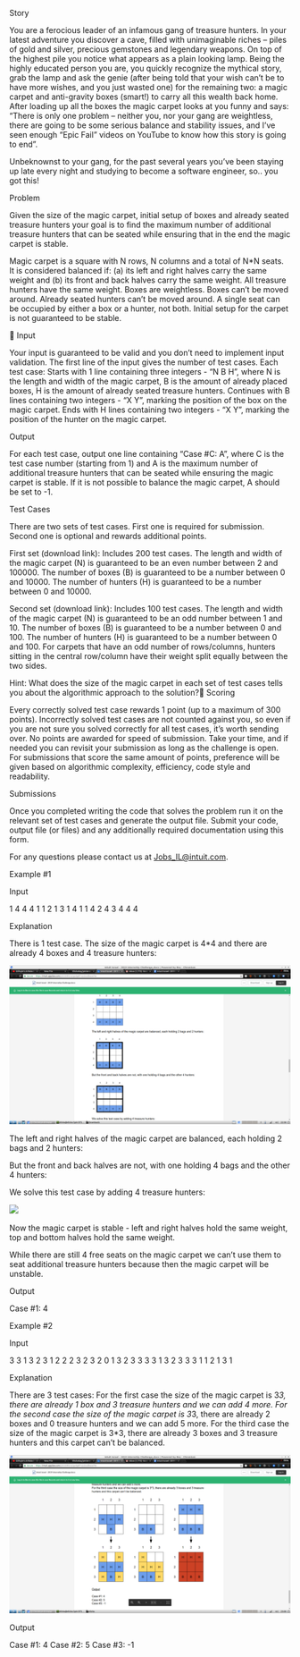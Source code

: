 
Story
 
You are a ferocious leader of an infamous gang of treasure hunters. In your latest adventure you discover a cave, filled with unimaginable riches – piles of gold and silver, precious gemstones and legendary weapons. On top of the highest pile you notice what appears as a plain looking lamp. Being the highly educated person you are, you quickly recognize the mythical story, grab the lamp and ask the genie (after being told that your wish can’t be to have more wishes, and you just wasted one) for the remaining two: a magic carpet and anti-gravity boxes (smart!) to carry all this wealth back home. After loading up all the boxes the magic carpet looks at you funny and says: “There is only one problem – neither you, nor your gang are weightless, there are going to be some serious balance and stability issues, and I’ve seen enough “Epic Fail” videos on YouTube to know how this story is going to end”.
 
Unbeknownst to your gang, for the past several years you’ve been staying up late every night and studying to become a software engineer, so.. you got this!
 
Problem
 
Given the size of the magic carpet, initial setup of boxes and already seated treasure hunters your goal is to find the maximum number of additional treasure hunters that can be seated while ensuring that in the end the magic carpet is stable.

Magic carpet is a square with N rows, N columns and a total of N*N seats.
It is considered balanced if: (a) its left and right halves carry the same weight and (b) its front and back halves carry the same weight.
All treasure hunters have the same weight.
Boxes are weightless.
Boxes can’t be moved around.
Already seated hunters can’t be moved around.
A single seat can be occupied by either a box or a hunter, not both.
Initial setup for the carpet is not guaranteed to be stable.
 

Input
 
Your input is guaranteed to be valid and you don’t need to implement input validation.
The first line of the input gives the number of test cases.
Each test case:
Starts with 1 line containing three integers - “N B H”, where N is the length and width of the magic carpet, B is the amount of already placed boxes, H is the amount of already seated treasure hunters.
Continues with B lines containing two integers - “X Y”, marking the position of the box on the magic carpet.
Ends with H lines containing two integers - “X Y”, marking the position of the hunter on the magic carpet.
 
Output
 
For each test case, output one line containing “Case #C: A”, where C is the test case number (starting from 1) and A is the maximum number of additional treasure hunters that can be seated while ensuring the magic carpet is stable. If it is not possible to balance the magic carpet, A should be set to -1.
 
Test Cases
 
There are two sets of test cases. First one is required for submission. Second one is optional and rewards additional points.

First set (download link):
Includes 200 test cases.
The length and width of the magic carpet (N) is guaranteed to be an even number between 2 and 100000.
The number of boxes (B) is guaranteed to be a number between 0 and 10000.
The number of hunters (H) is guaranteed to be a number between 0 and 10000.

Second set (download link):
Includes 100 test cases.
The length and width of the magic carpet (N) is guaranteed to be an odd number between 1 and 10.
The number of boxes (B) is guaranteed to be a number between 0 and 100.
The number of hunters (H) is guaranteed to be a number between 0 and 100.
For carpets that have an odd number of rows/columns, hunters sitting in the central row/column have their weight split equally between the two sides.

Hint: What does the size of the magic carpet in each set of test cases tells you about the algorithmic approach to the solution?
Scoring

Every correctly solved test case rewards 1 point (up to a maximum of 300 points).
Incorrectly solved test cases are not counted against you, so even if you are not sure you solved correctly for all test cases, it’s worth sending over.
No points are awarded for speed of submission. Take your time, and if needed you can revisit your submission as long as the challenge is open.
For submissions that score the same amount of points, preference will be given based on algorithmic complexity, efficiency, code style and readability.

Submissions

Once you completed writing the code that solves the problem run it on the relevant set of test cases and generate the output file. Submit your code, output file (or files) and any additionally required documentation using this form.

For any questions please contact us at Jobs_IL@intuit.com.

Example #1
 
Input
 
1
4 4 4
1 1
2 1
3 1
4 1
1 4
2 4
3 4
4 4
 
Explanation
 
There is 1 test case. The size of the magic carpet is 4*4 and there are already 4 boxes and 4 treasure hunters:
 
<img src="test_case_1.png">
 
The left and right halves of the magic carpet are balanced, each holding 2 bags and 2 hunters:
 

 
But the front and back halves are not, with one holding 4 bags and the other 4 hunters:
 

 
We solve this test case by adding 4 treasure hunters:

<img src="test_case_1b.png">


 
Now the magic carpet is stable - left and right halves hold the same weight, top and bottom halves hold the same weight.

While there are still 4 free seats on the magic carpet we can’t use them to seat additional treasure hunters because then the magic carpet will be unstable.
 
Output
 
Case #1: 4
 
Example #2
 
Input
 
3
3 1 3
2 3
1 2
2 2
3 2
3 2 0
1 3
2 3
3 3 3
1 3
2 3
3 3
1 1
2 1
3 1
 
Explanation
 
There are 3 test cases:
For the first case the size of the magic carpet is 3*3, there are already 1 box and 3 treasure hunters and we can add 4 more.
For the second case the size of the magic carpet is 3*3, there are already 2 boxes and 0 treasure hunters and we can add 5 more.
For the third case the size of the magic carpet is 3*3, there are already 3 boxes and 3 treasure hunters and this carpet can’t be balanced.

<img src="test_case_2.png">
 
 
Output
 
Case #1: 4
Case #2: 5
Case #3: -1


